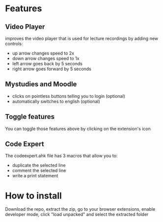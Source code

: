 # Features

## Video Player
improves the video player that is used for lecture recordings by adding new controls:

- up arrow changes speed to 2x
- down arrow changes speed to 1x
- left arrow goes back by 5 seconds
- right arrow goes forward by 5 seconds

## Mystudies and Moodle
- clicks on pointless buttons telling you to login (optional)
- automatically switches to english (optional)

## Toggle features
You can toggle those features above by clicking on the extension's icon

## Code Expert
The codeexpert.ahk file has 3 macros that allow you to:
- duplicate the selected line
- comment the selected line
- write a print statement



# How to install
Download the repo, extract the zip, go to your browser extensions, enable developer mode, click "load unpacked" and select the extracted folder